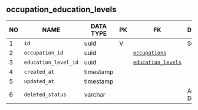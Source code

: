 occupation_education_levels
----------------------------


NO | NAME | DATA TYPE | PK | FK | DESCRIPTION            
---|------|-----------|----|----|-------------
1|`id` | uuid | V |  | Surrogate key
2|`occupation_id` | uuid |  | [`occupations`](occupations.md) | 
3|`education_level_id` | uuid |  | [`education_levels`](education_levels.md) | 
4|`created_at` | timestamp |  |  | 
5|`updated_at` | timestamp |  |  | 
6|`deleted_status` | varchar |  |  | ACTIVE, DELETED
